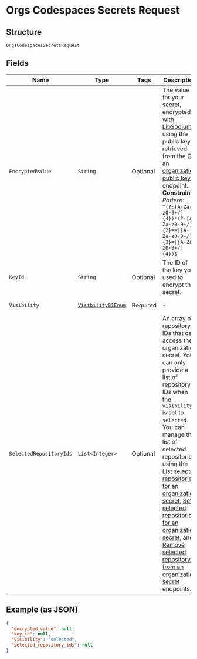 
# Orgs Codespaces Secrets Request

## Structure

`OrgsCodespacesSecretsRequest`

## Fields

| Name | Type | Tags | Description | Getter | Setter |
|  --- | --- | --- | --- | --- | --- |
| `EncryptedValue` | `String` | Optional | The value for your secret, encrypted with [LibSodium](https://libsodium.gitbook.io/doc/bindings_for_other_languages) using the public key retrieved from the [Get an organization public key](https://docs.github.com/rest/reference/codespaces#get-an-organization-public-key) endpoint.<br>**Constraints**: *Pattern*: `^(?:[A-Za-z0-9+/]{4})*(?:[A-Za-z0-9+/]{2}==\|[A-Za-z0-9+/]{3}=\|[A-Za-z0-9+/]{4})$` | String getEncryptedValue() | setEncryptedValue(String encryptedValue) |
| `KeyId` | `String` | Optional | The ID of the key you used to encrypt the secret. | String getKeyId() | setKeyId(String keyId) |
| `Visibility` | [`Visibility81Enum`](../../doc/models/visibility-81-enum.md) | Required | - | Visibility81Enum getVisibility() | setVisibility(Visibility81Enum visibility) |
| `SelectedRepositoryIds` | `List<Integer>` | Optional | An array of repository IDs that can access the organization secret. You can only provide a list of repository IDs when the `visibility` is set to `selected`. You can manage the list of selected repositories using the [List selected repositories for an organization secret](https://docs.github.com/rest/reference/codespaces#list-selected-repositories-for-an-organization-secret), [Set selected repositories for an organization secret](https://docs.github.com/rest/reference/codespaces#set-selected-repositories-for-an-organization-secret), and [Remove selected repository from an organization secret](https://docs.github.com/rest/reference/codespaces#remove-selected-repository-from-an-organization-secret) endpoints. | List<Integer> getSelectedRepositoryIds() | setSelectedRepositoryIds(List<Integer> selectedRepositoryIds) |

## Example (as JSON)

```json
{
  "encrypted_value": null,
  "key_id": null,
  "visibility": "selected",
  "selected_repository_ids": null
}
```

